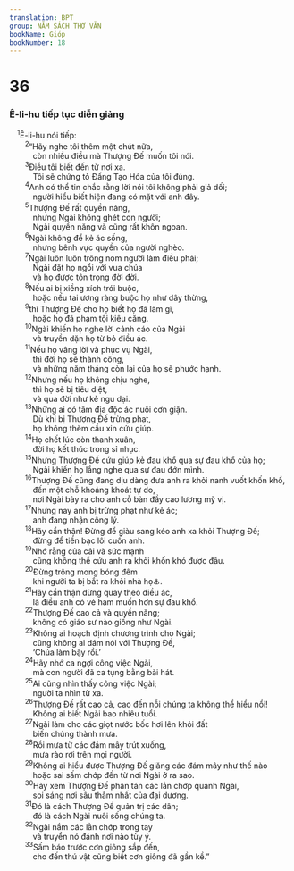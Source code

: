 ```yaml
---
translation: BPT
group: NĂM SÁCH THƠ VĂN
bookName: Gióp 
bookNumber: 18
---
```


<div class="title"><h1>36</h1><h3>Ê-li-hu tiếp tục diễn giảng</h3></div>
<span class="verse giop_36_1"> <sup>1</sup>Ê-li-hu nói tiếp:<br/></span>
<span class="verse giop_36_2">  <sup>2</sup>“Hãy nghe tôi thêm một chút nữa,<br/>   còn nhiều điều mà Thượng Đế muốn tôi nói.<br/></span>
<span class="verse giop_36_3">  <sup>3</sup>Điều tôi biết đến từ nơi xa.<br/>   Tôi sẽ chứng tỏ Đấng Tạo Hóa của tôi đúng.<br/></span>
<span class="verse giop_36_4">  <sup>4</sup>Anh có thể tin chắc rằng lời nói tôi không phải giả dối;<br/>   người hiểu biết hiện đang có mặt với anh đây.<br/></span>
<span class="verse giop_36_5">  <sup>5</sup>Thượng Đế rất quyền năng,<br/>   nhưng Ngài không ghét con người;<br/>   Ngài quyền năng và cũng rất khôn ngoan.<br/></span>
<span class="verse giop_36_6">  <sup>6</sup>Ngài không để kẻ ác sống,<br/>   nhưng bênh vực quyền của người nghèo.<br/></span>
<span class="verse giop_36_7">  <sup>7</sup>Ngài luôn luôn trông nom người làm điều phải;<br/>   Ngài đặt họ ngồi với vua chúa<br/>   và họ được tôn trọng đời đời.<br/></span>
<span class="verse giop_36_8">  <sup>8</sup>Nếu ai bị xiềng xích trói buộc,<br/>   hoặc nếu tai ương ràng buộc họ như dây thừng,<br/></span>
<span class="verse giop_36_9">  <sup>9</sup>thì Thượng Đế cho họ biết họ đã làm gì,<br/>   hoặc họ đã phạm tội kiêu căng.<br/></span>
<span class="verse giop_36_10">  <sup>10</sup>Ngài khiến họ nghe lời cảnh cáo của Ngài<br/>   và truyền dặn họ từ bỏ điều ác.<br/></span>
<span class="verse giop_36_11">  <sup>11</sup>Nếu họ vâng lời và phục vụ Ngài,<br/>   thì đời họ sẽ thành công,<br/>   và những năm tháng còn lại của họ sẽ phước hạnh.<br/></span>
<span class="verse giop_36_12">  <sup>12</sup>Nhưng nếu họ không chịu nghe,<br/>   thì họ sẽ bị tiêu diệt,<br/>   và qua đời như kẻ ngu dại.<br/></span>
<span class="verse giop_36_13">  <sup>13</sup>Những ai có tâm địa độc ác nuôi cơn giận.<br/>   Dù khi bị Thượng Đế trừng phạt,<br/>   họ không thèm cầu xin cứu giúp.<br/></span>
<span class="verse giop_36_14">  <sup>14</sup>Họ chết lúc còn thanh xuân,<br/>   đời họ kết thúc trong sỉ nhục.<br/></span>
<span class="verse giop_36_15">  <sup>15</sup>Nhưng Thượng Đế cứu giúp kẻ đau khổ qua sự đau khổ của họ;<br/>   Ngài khiến họ lắng nghe qua sự đau đớn mình.<br/></span>
<span class="verse giop_36_16">  <sup>16</sup>Thượng Đế cũng đang dịu dàng đưa anh ra khỏi nanh vuốt khốn khổ,<br/>   đến một chỗ khoảng khoát tự do,<br/>   nơi Ngài bày ra cho anh cỗ bàn đầy cao lương mỹ vị.<br/></span>
<span class="verse giop_36_17">  <sup>17</sup>Nhưng nay anh bị trừng phạt như kẻ ác;<br/>   anh đang nhận công lý.<br/></span>
<span class="verse giop_36_18">  <sup>18</sup>Hãy cẩn thận! Đừng để giàu sang kéo anh xa khỏi Thượng Đế;<br/>   đừng để tiền bạc lôi cuốn anh.<br/></span>
<span class="verse giop_36_19">  <sup>19</sup>Nhớ rằng của cải và sức mạnh<br/>   cũng không thể cứu anh ra khỏi khốn khó được đâu.<br/></span>
<span class="verse giop_36_20">  <sup>20</sup>Đừng trông mong bóng đêm<br/>   khi người ta bị bắt ra khỏi nhà họ<a data-toggle="tooltip" data-placement="bottom" title="Bản Hê-bơ-rơ ở chỗ nầy hơi khó hiểu.">⚓</a>.<br/></span>
<span class="verse giop_36_21">  <sup>21</sup>Hãy cẩn thận đừng quay theo điều ác,<br/>   là điều anh có vẻ ham muốn hơn sự đau khổ.<br/></span>
<span class="verse giop_36_22">  <sup>22</sup>Thượng Đế cao cả và quyền năng;<br/>   không có giáo sư nào giống như Ngài.<br/></span>
<span class="verse giop_36_23">  <sup>23</sup>Không ai hoạch định chương trình cho Ngài;<br/>   cũng không ai dám nói với Thượng Đế,<br/>   ‘Chúa làm bậy rồi.’<br/></span>
<span class="verse giop_36_24">  <sup>24</sup>Hãy nhớ ca ngợi công việc Ngài,<br/>   mà con người đã ca tụng bằng bài hát.<br/></span>
<span class="verse giop_36_25">  <sup>25</sup>Ai cũng nhìn thấy công việc Ngài;<br/>   người ta nhìn từ xa.<br/></span>
<span class="verse giop_36_26">  <sup>26</sup>Thượng Đế rất cao cả, cao đến nỗi chúng ta không thể hiểu nổi!<br/>   Không ai biết Ngài bao nhiêu tuổi.<br/></span>
<span class="verse giop_36_27">  <sup>27</sup>Ngài làm cho các giọt nước bốc hơi lên khỏi đất<br/>   biến chúng thành mưa.<br/></span>
<span class="verse giop_36_28">  <sup>28</sup>Rồi mưa từ các đám mây trút xuống,<br/>   mưa rào rơi trên mọi người.<br/></span>
<span class="verse giop_36_29">  <sup>29</sup>Không ai hiểu được Thượng Đế giăng các đám mây như thế nào<br/>   hoặc sai sấm chớp đến từ nơi Ngài ở ra sao.<br/></span>
<span class="verse giop_36_30">  <sup>30</sup>Hãy xem Thượng Đế phân tán các lằn chớp quanh Ngài,<br/>   soi sáng nơi sâu thẳm nhất của đại dương.<br/></span>
<span class="verse giop_36_31">  <sup>31</sup>Đó là cách Thượng Đế quản trị các dân;<br/>   đó là cách Ngài nuôi sống chúng ta.<br/></span>
<span class="verse giop_36_32">  <sup>32</sup>Ngài nắm các lằn chớp trong tay<br/>   và truyền nó đánh nơi nào tùy ý.<br/></span>
<span class="verse giop_36_33">  <sup>33</sup>Sấm báo trước cơn giông sắp đến,<br/>   cho đến thú vật cũng biết cơn giông đã gần kề.”<br/></span>
